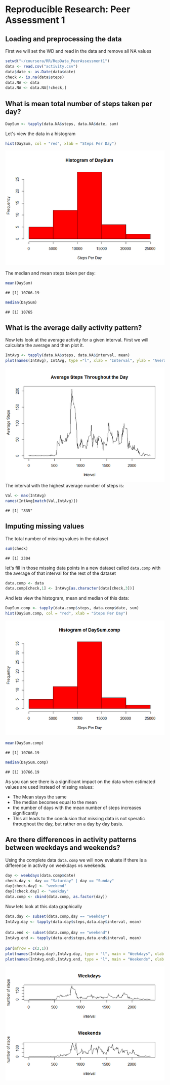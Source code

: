 # Reproducible Research: Peer Assessment 1


## Loading and preprocessing the data
First we will set the WD and read in the data and remove all NA values

```r
setwd("~/coursera/RR/RepData_PeerAssessment1")
data <- read.csv("activity.csv")
data$date <- as.Date(data$date)
check <- is.na(data$steps)
data.NA <- data
data.NA <- data.NA[!check,]
```


## What is mean total number of steps taken per day?

```r
DaySum <- tapply(data.NA$steps, data.NA$date, sum)
```

Let's view the data in a histogram

```r
hist(DaySum, col = "red", xlab = "Steps Per Day")
```

![](PA1_template_files/figure-html/unnamed-chunk-3-1.png) 

The median and mean steps taken per day:

```r
mean(DaySum)
```

```
## [1] 10766.19
```

```r
median(DaySum)
```

```
## [1] 10765
```


## What is the average daily activity pattern?
Now lets look at the average activity for a given interval.  First we will calculate the average and then plot it.

```r
IntAvg <- tapply(data.NA$steps, data.NA$interval, mean)
plot(names(IntAvg), IntAvg, type ="l", xlab = "Interval", ylab = "Average Steps", main = "Average Steps Throughout the Day")
```

![](PA1_template_files/figure-html/unnamed-chunk-5-1.png) 
The interval with the highest average number of steps is:

```r
Val <- max(IntAvg)
names(IntAvg[match(Val,IntAvg)])
```

```
## [1] "835"
```

## Imputing missing values
The total number of missing values in the dataset

```r
sum(check)
```

```
## [1] 2304
```
let's fill in those missing data points in a new dataset called `data.comp` with the average of that interval for the rest of the dataset

```r
data.comp <- data
data.comp[check,1] <- IntAvg[as.character(data[check,3])]
```
And lets view the histogram, mean and median of this data:

```r
DaySum.comp <- tapply(data.comp$steps, data.comp$date, sum)
hist(DaySum.comp, col = "red", xlab = "Steps Per Day")
```

![](PA1_template_files/figure-html/unnamed-chunk-9-1.png) 

```r
mean(DaySum.comp)
```

```
## [1] 10766.19
```

```r
median(DaySum.comp)
```

```
## [1] 10766.19
```

As you can see there is a significant impact on the data when estimated values are used instead of missing values:

- The Mean stays the same
- The median becomes equal to the mean
- the number of days with the mean number of steps increases significantly
- This all leads to the conclusion that missing data is not speratic throughout the day, but rather on a day by day basis.


## Are there differences in activity patterns between weekdays and weekends?
Using the complete data `data.comp` we will now evaluate if there is a difference in activity on weekdays vs weekends.

```r
day <- weekdays(data.comp$date)
check.day <- day == "Saturday" | day == "Sunday"
day[check.day] <- "weekend"
day[!check.day] <- "weekday"
data.comp <- cbind(data.comp, as.factor(day))
```

Now lets look at this data graphically

```r
data.day <- subset(data.comp,day == "weekday")
IntAvg.day <- tapply(data.day$steps,data.day$interval, mean)

data.end <- subset(data.comp,day == "weekend")
IntAvg.end <- tapply(data.end$steps,data.end$interval, mean)

par(mfrow = c(2,1))
plot(names(IntAvg.day),IntAvg.day, type = "l", main = "Weekdays", xlab = "interval", ylab = "number of steps")
plot(names(IntAvg.end),IntAvg.end, type = "l", main = "Weekends", xlab = "interval", ylab = "number of steps")
```

![](PA1_template_files/figure-html/unnamed-chunk-11-1.png) 
